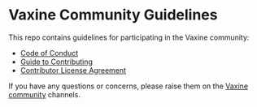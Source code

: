 
# Vaxine Community Guidelines

This repo contains guidelines for participating in the Vaxine community:

- [Code of Conduct](CODE_OF_CONDUCT.md)
- [Guide to Contributing](CONTRIBUTING.md)
- [Contributor License Agreement](CLA.md)

If you have any questions or concerns, please raise them on the [Vaxine community](https://vaxine.io/project/community) channels.
